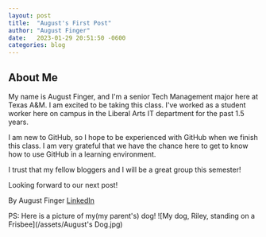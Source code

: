 ```yaml
---
layout: post
title:  "August's First Post"
author: "August Finger"
date:   2023-01-29 20:51:50 -0600
categories: blog
---
```


## About Me
My name is August Finger, and I'm a senior Tech Management major here at Texas A&M. I am excited to be taking this class. 
I've worked as a student worker here on campus in the Liberal Arts IT department for the past 1.5 years.

I am new to GitHub, so I hope to be experienced with GitHub when we finish this class. I am very grateful that we have the chance here to get to know how to use GitHub in a learning environment.

I trust that my fellow bloggers and I will be a great group this semester!


Looking forward to our next post!

By August Finger [LinkedIn](https://www.linkedin.com/in/august-finger-625622184/)

PS: Here is a picture of my(my parent's) dog!
![My dog, Riley, standing on a Frisbee](/assets/August's Dog.jpg)